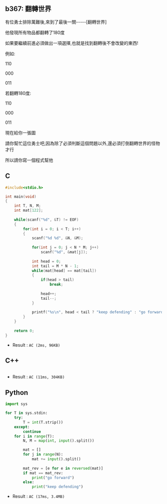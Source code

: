 ## b367: 翻轉世界
有位勇士排除萬難後,來到了最後一關-----[翻轉世界]

他發現所有物品都翻轉了180度

如果要繼續前進必須做出一項選擇,也就是找到翻轉後不會改變的東西!

 例如:

110

000

011 

若翻轉180度:

110

000

011 

現在給你一張圖 

請你幫忙這位勇士吧,因為除了必須判斷這個問題以外,還必須打倒翻轉世界的怪物才行

所以請你寫一個程式幫他 

## C
```C
#include<stdio.h>

int main(void)
{
	int T, N, M;
	int mat[122];
	
	while(scanf("%d", &T) != EOF)
	{
		for(int i = 0; i < T; i++)
		{
			scanf("%d %d", &N, &M);
			
			for(int j = 0; j < N * M; j++)
				scanf("%d", &mat[j]);
			
			int head = 0;
			int tail = M * N - 1;
			while(mat[head] == mat[tail])
			{
				if(head > tail)
					break;
				
				head++;
				tail--;
			}
			
			printf("%s\n", head < tail ? "keep defending" : "go forward");
		}
	}
	
	return 0;
}
```
 * Result : `AC (2ms, 96KB)`

## C++
```C++

```
 * Result : `AC (11ms, 304KB)`

## Python
```python
import sys

for T in sys.stdin:
    try:
        T = int(T.strip())
    except:
        continue
    for i in range(T):
        N, M = map(int, input().split())

        mat = []
        for j in range(N):
            mat += input().split()
        
        mat_rev = [e for e in reversed(mat)]
        if mat == mat_rev:
            print("go forward")
        else:
            print("keep defending")
```
 * Result : `AC (17ms, 3.4MB)`
